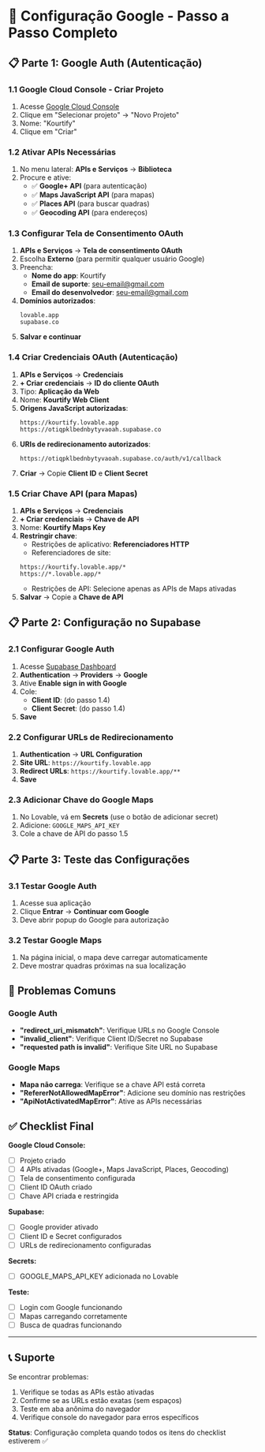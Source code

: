 # 🔧 Configuração Google - Passo a Passo Completo

## 📋 Parte 1: Google Auth (Autenticação)

### 1.1 Google Cloud Console - Criar Projeto
1. Acesse [Google Cloud Console](https://console.cloud.google.com/)
2. Clique em "Selecionar projeto" → "Novo Projeto"
3. Nome: "Kourtify"
4. Clique em "Criar"

### 1.2 Ativar APIs Necessárias
1. No menu lateral: **APIs e Serviços** → **Biblioteca**
2. Procure e ative:
   - ✅ **Google+ API** (para autenticação)
   - ✅ **Maps JavaScript API** (para mapas)
   - ✅ **Places API** (para buscar quadras)
   - ✅ **Geocoding API** (para endereços)

### 1.3 Configurar Tela de Consentimento OAuth
1. **APIs e Serviços** → **Tela de consentimento OAuth**
2. Escolha **Externo** (para permitir qualquer usuário Google)
3. Preencha:
   - **Nome do app**: Kourtify
   - **Email de suporte**: seu-email@gmail.com
   - **Email do desenvolvedor**: seu-email@gmail.com
4. **Domínios autorizados**:
   ```
   lovable.app
   supabase.co
   ```
5. **Salvar e continuar**

### 1.4 Criar Credenciais OAuth (Autenticação)
1. **APIs e Serviços** → **Credenciais**
2. **+ Criar credenciais** → **ID do cliente OAuth**
3. Tipo: **Aplicação da Web**
4. Nome: **Kourtify Web Client**
5. **Origens JavaScript autorizadas**:
   ```
   https://kourtify.lovable.app
   https://otiqpklbednbytyvaoah.supabase.co
   ```
6. **URIs de redirecionamento autorizados**:
   ```
   https://otiqpklbednbytyvaoah.supabase.co/auth/v1/callback
   ```
7. **Criar** → Copie **Client ID** e **Client Secret**

### 1.5 Criar Chave API (para Mapas)
1. **APIs e Serviços** → **Credenciais**
2. **+ Criar credenciais** → **Chave de API**
3. Nome: **Kourtify Maps Key**
4. **Restringir chave**:
   - Restrições de aplicativo: **Referenciadores HTTP**
   - Referenciadores de site:
   ```
   https://kourtify.lovable.app/*
   https://*.lovable.app/*
   ```
   - Restrições de API: Selecione apenas as APIs de Maps ativadas
5. **Salvar** → Copie a **Chave de API**

## 📋 Parte 2: Configuração no Supabase

### 2.1 Configurar Google Auth
1. Acesse [Supabase Dashboard](https://supabase.com/dashboard/project/otiqpklbednbytyvaoah/auth/providers)
2. **Authentication** → **Providers** → **Google**
3. Ative **Enable sign in with Google**
4. Cole:
   - **Client ID**: (do passo 1.4)
   - **Client Secret**: (do passo 1.4)
5. **Save**

### 2.2 Configurar URLs de Redirecionamento
1. **Authentication** → **URL Configuration**
2. **Site URL**: `https://kourtify.lovable.app`
3. **Redirect URLs**: `https://kourtify.lovable.app/**`
4. **Save**

### 2.3 Adicionar Chave do Google Maps
1. No Lovable, vá em **Secrets** (use o botão de adicionar secret)
2. Adicione: `GOOGLE_MAPS_API_KEY`
3. Cole a chave de API do passo 1.5

## 📋 Parte 3: Teste das Configurações

### 3.1 Testar Google Auth
1. Acesse sua aplicação
2. Clique **Entrar** → **Continuar com Google**
3. Deve abrir popup do Google para autorização

### 3.2 Testar Google Maps
1. Na página inicial, o mapa deve carregar automaticamente
2. Deve mostrar quadras próximas na sua localização

## 🚨 Problemas Comuns

### Google Auth
- **"redirect_uri_mismatch"**: Verifique URLs no Google Console
- **"invalid_client"**: Verifique Client ID/Secret no Supabase
- **"requested path is invalid"**: Verifique Site URL no Supabase

### Google Maps
- **Mapa não carrega**: Verifique se a chave API está correta
- **"RefererNotAllowedMapError"**: Adicione seu domínio nas restrições
- **"ApiNotActivatedMapError"**: Ative as APIs necessárias

## ✅ Checklist Final

**Google Cloud Console:**
- [ ] Projeto criado
- [ ] 4 APIs ativadas (Google+, Maps JavaScript, Places, Geocoding)
- [ ] Tela de consentimento configurada
- [ ] Client ID OAuth criado
- [ ] Chave API criada e restringida

**Supabase:**
- [ ] Google provider ativado
- [ ] Client ID e Secret configurados
- [ ] URLs de redirecionamento configuradas

**Secrets:**
- [ ] GOOGLE_MAPS_API_KEY adicionada no Lovable

**Teste:**
- [ ] Login com Google funcionando
- [ ] Mapas carregando corretamente
- [ ] Busca de quadras funcionando

---

## 📞 Suporte

Se encontrar problemas:
1. Verifique se todas as APIs estão ativadas
2. Confirme se as URLs estão exatas (sem espaços)
3. Teste em aba anônima do navegador
4. Verifique console do navegador para erros específicos

**Status**: Configuração completa quando todos os itens do checklist estiverem ✅